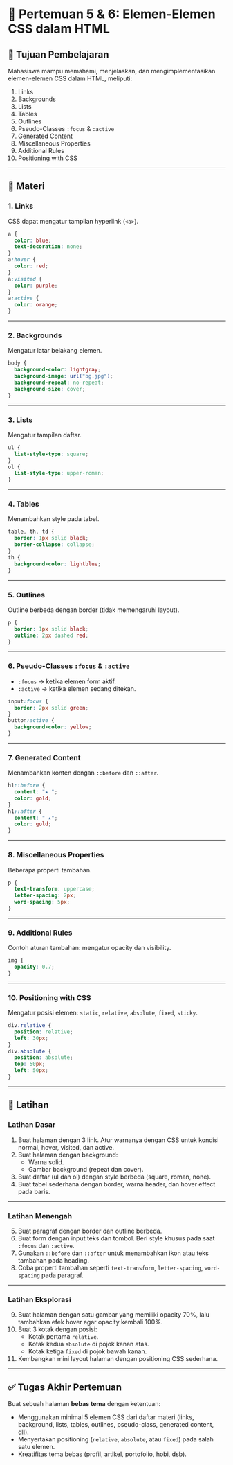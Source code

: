 # 📘 Pertemuan 5 & 6: Elemen-Elemen CSS dalam HTML

## 🎯 Tujuan Pembelajaran
Mahasiswa mampu memahami, menjelaskan, dan mengimplementasikan elemen-elemen CSS dalam HTML, meliputi:
1. Links
2. Backgrounds
3. Lists
4. Tables
5. Outlines
6. Pseudo-Classes `:focus` & `:active`
7. Generated Content
8. Miscellaneous Properties
9. Additional Rules
10. Positioning with CSS

---

## 📝 Materi

### 1. Links
CSS dapat mengatur tampilan hyperlink (`<a>`).
```css
a {
  color: blue;
  text-decoration: none;
}
a:hover {
  color: red;
}
a:visited {
  color: purple;
}
a:active {
  color: orange;
}
```

---

### 2. Backgrounds
Mengatur latar belakang elemen.
```css
body {
  background-color: lightgray;
  background-image: url("bg.jpg");
  background-repeat: no-repeat;
  background-size: cover;
}
```

---

### 3. Lists
Mengatur tampilan daftar.
```css
ul {
  list-style-type: square;
}
ol {
  list-style-type: upper-roman;
}
```

---

### 4. Tables
Menambahkan style pada tabel.
```css
table, th, td {
  border: 1px solid black;
  border-collapse: collapse;
}
th {
  background-color: lightblue;
}
```

---

### 5. Outlines
Outline berbeda dengan border (tidak memengaruhi layout).
```css
p {
  border: 1px solid black;
  outline: 2px dashed red;
}
```

---

### 6. Pseudo-Classes `:focus` & `:active`
- `:focus` → ketika elemen form aktif.
- `:active` → ketika elemen sedang ditekan.
```css
input:focus {
  border: 2px solid green;
}
button:active {
  background-color: yellow;
}
```

---

### 7. Generated Content
Menambahkan konten dengan `::before` dan `::after`.
```css
h1::before {
  content: "★ ";
  color: gold;
}
h1::after {
  content: " ★";
  color: gold;
}
```

---

### 8. Miscellaneous Properties
Beberapa properti tambahan.
```css
p {
  text-transform: uppercase;
  letter-spacing: 2px;
  word-spacing: 5px;
}
```

---

### 9. Additional Rules
Contoh aturan tambahan: mengatur opacity dan visibility.
```css
img {
  opacity: 0.7;
}
```

---

### 10. Positioning with CSS
Mengatur posisi elemen: `static`, `relative`, `absolute`, `fixed`, `sticky`.
```css
div.relative {
  position: relative;
  left: 30px;
}
div.absolute {
  position: absolute;
  top: 50px;
  left: 50px;
}
```

---

## 🧩 Latihan

### Latihan Dasar
1. Buat halaman dengan 3 link. Atur warnanya dengan CSS untuk kondisi normal, hover, visited, dan active.
2. Buat halaman dengan background:
   - Warna solid.
   - Gambar background (repeat dan cover).
3. Buat daftar (ul dan ol) dengan style berbeda (square, roman, none).
4. Buat tabel sederhana dengan border, warna header, dan hover effect pada baris.

---

### Latihan Menengah
5. Buat paragraf dengan border dan outline berbeda.
6. Buat form dengan input teks dan tombol. Beri style khusus pada saat `:focus` dan `:active`.
7. Gunakan `::before` dan `::after` untuk menambahkan ikon atau teks tambahan pada heading.
8. Coba properti tambahan seperti `text-transform`, `letter-spacing`, `word-spacing` pada paragraf.

---

### Latihan Eksplorasi
9. Buat halaman dengan satu gambar yang memiliki opacity 70%, lalu tambahkan efek hover agar opacity kembali 100%.
10. Buat 3 kotak dengan posisi:
    - Kotak pertama `relative`.
    - Kotak kedua `absolute` di pojok kanan atas.
    - Kotak ketiga `fixed` di pojok bawah kanan.
11. Kembangkan mini layout halaman dengan positioning CSS sederhana.

---

## ✅ Tugas Akhir Pertemuan
Buat sebuah halaman **bebas tema** dengan ketentuan:
- Menggunakan minimal 5 elemen CSS dari daftar materi (links, background, lists, tables, outlines, pseudo-class, generated content, dll).
- Menyertakan positioning (`relative`, `absolute`, atau `fixed`) pada salah satu elemen.
- Kreatifitas tema bebas (profil, artikel, portofolio, hobi, dsb).
